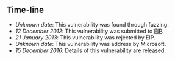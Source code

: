 Time-line
---------
* *Unknown date*: This vulnerability was found through fuzzing.
* *12 December 2012*: This vulnerability was submitted to [EIP][].
* *21 January 2013*: This vulnerability was rejected by EIP.
* *Unknown date*: This vulnerability was address by Microsoft.
* *15 December 2016*: Details of this vulnerability are released.

[EIP]: https://rsp.exodusintel.com/